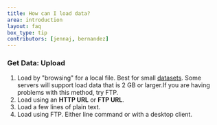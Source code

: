 ```yaml
---
title: How can I load data?
area: introduction
layout: faq
box_type: tip
contributors: [jennaj, bernandez]
---
```




### Get Data: Upload

1. Load by "browsing" for a local file. Best for small [datasets](https://galaxyproject.org/learn/managing-datasets/). Some servers will support load data that is 2 GB or larger.If you are having problems with this method, try FTP.
2. Load using an **HTTP URL** or **FTP URL**.
3. Load a few lines of plain text.
4. Load using FTP. Either line command or with a desktop client.


